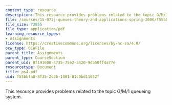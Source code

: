 ```yaml
---
content_type: resource
description: This resource provides problems related to the topic G/M/1 queueing system.
file: /courses/15-072j-queues-theory-and-applications-spring-2006/f55bbfa08f352c3b100181c0bd11652f_ps4.pdf
file_size: 72955
file_type: application/pdf
learning_resource_types:
- Assignments
license: https://creativecommons.org/licenses/by-nc-sa/4.0/
ocw_type: OCWFile
parent_title: Assignments
parent_type: CourseSection
parent_uid: 8f191600-4735-75e2-3420-9da50ff4a77e
resourcetype: Document
title: ps4.pdf
uid: f55bbfa0-8f35-2c3b-1001-81c0bd11652f
---
```

This resource provides problems related to the topic G/M/1 queueing system.